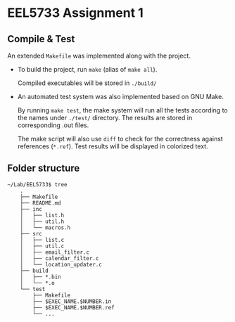 # EEL5733 Assignment 1

## Compile & Test

An extended `Makefile` was implemented along with the project.

+ To build the project, run `make` (alias of `make all`).

	Compiled executables will be stored in `./build/`

+ An automated test system was also implemented based on GNU Make.

	By running `make test`, the make system will run all the tests
	according to the names under `./test/` directory. The results are
	stored in corresponding .out files.

	The make script will also use `diff` to check for the correctness
	against references (`*.ref`). Test results will be displayed in
	colorized text.

## Folder structure

```plaintext
~/Lab/EEL5733$ tree
	.
	├── Makefile
	├── README.md
	├── inc
	│   ├── list.h
	│   ├── util.h
	│   └── macros.h
	├── src
	│   ├── list.c
	│   ├── util.c
	│   ├── email_filter.c
	│   ├── calendar_filter.c
	│   └── location_updater.c
	├── build
	│   ├── *.bin
	│   └── *.o
	└── test
		├── Makefile
		├── $EXEC_NAME.$NUMBER.in
		├── $EXEC_NAME.$NUMBER.ref
		└── ...
```
